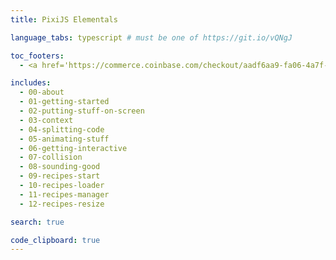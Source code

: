 ```yaml
---
title: PixiJS Elementals

language_tabs: typescript # must be one of https://git.io/vQNgJ

toc_footers:
  - <a href='https://commerce.coinbase.com/checkout/aadf6aa9-fa06-4a7f-b4b2-3ca868b86b9a'>If you have money to spare, consider donating</a>

includes:
  - 00-about
  - 01-getting-started
  - 02-putting-stuff-on-screen
  - 03-context
  - 04-splitting-code
  - 05-animating-stuff
  - 06-getting-interactive
  - 07-collision
  - 08-sounding-good
  - 09-recipes-start
  - 10-recipes-loader
  - 11-recipes-manager
  - 12-recipes-resize

search: true

code_clipboard: true
---
```




